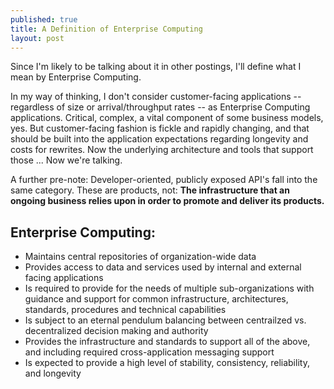 ```yaml
---
published: true
title: A Definition of Enterprise Computing
layout: post
---
```

Since I'm likely to be talking about it in other postings, I'll define what I mean by Enterprise Computing.

In my way of thinking, I don't consider customer-facing applications -- regardless of size or arrival/throughput rates -- as Enterprise Computing applications.  Critical, complex, a vital component of some business models, yes.  But customer-facing fashion is fickle and rapidly changing, and that should be built into the application expectations regarding longevity and costs for rewrites.  Now the underlying architecture and tools that support those ... Now we're talking.  

A further pre-note:  Developer-oriented, publicly exposed API's fall into the same category.  These are products, not: **The infrastructure that an ongoing business relies upon in order to promote and deliver its products.**

## Enterprise Computing:
* Maintains central repositories of organization-wide data
* Provides access to data and services used by internal and external facing applications
* Is required to provide for the needs of multiple sub-organizations with guidance and support for common infrastructure, architectures, standards, procedures and technical capabilities
* Is subject to an eternal pendulum balancing between centrailzed vs. decentralized decision making and authority
* Provides the infrastructure and standards to support all of the above, and including required cross-application messaging support
* Is expected to provide a high level of stability, consistency, reliability, and longevity